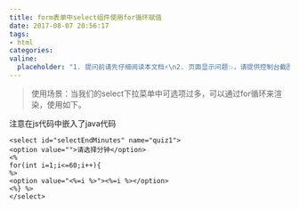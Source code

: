 ```yaml
---
title: form表单中select组件使用for循环赋值
date: 2017-08-07 20:56:17
tags:
- html
categories:
valine:
  placeholder: "1. 提问前请先仔细阅读本文档⚡\n2. 页面显示问题💥，请提供控制台截图📸或者您的测试网址\n3. 其他任何报错💣，请提供详细描述和截图📸，祝食用愉快💪"
---
```


> 使用场景：当我们的select下拉菜单中可选项过多，可以通过for循环来渲染，使用如下。

注意在js代码中嵌入了java代码

```
<select id="selectEndMinutes" name="quiz1">
<option value="">请选择分钟</option>
<%
for(int i=1;i<=60;i++){
%>
<option value="<%=i %>"><%=i %></option>
<%} %>
</select>
```

